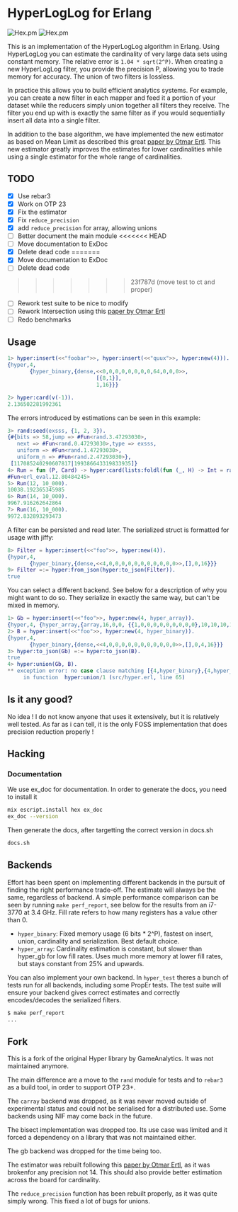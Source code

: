 # HyperLogLog for Erlang

![Hex.pm](https://img.shields.io/hexpm/v/hyper?style=flat-square)
![Hex.pm](https://img.shields.io/hexpm/l/hyper?style=flat-square)

This is an implementation of the HyperLogLog algorithm in
Erlang. Using HyperLogLog you can estimate the cardinality of very
large data sets using constant memory. The relative error is `1.04 *
sqrt(2^P)`. When creating a new HyperLogLog filter, you provide the
precision P, allowing you to trade memory for accuracy. The union of
two filters is lossless.

In practice this allows you to build efficient analytics systems. For
example, you can create a new filter in each mapper and feed it a
portion of your dataset while the reducers simply union together all
filters they receive. The filter you end up with is exactly the same
filter as if you would sequentially insert all data into a single
filter.

In addition to the base algorithm, we have implemented the new estimator as
based on Mean Limit as described this great [paper by Otmar Ertl][].
This new estimator greatly improves the estimates for lower cardinalities while
using a single estimator for the whole range of cardinalities.

## TODO

- [x] Use rebar3
- [x] Work on OTP 23
- [x] Fix the estimator
- [x] Fix `reduce_precision`
- [x] add `reduce_precision` for array, allowing unions
- [ ] Better document the main module
<<<<<<< HEAD
- [ ] Move documentation to ExDoc
- [x] Delete dead code
=======
- [x] Move documentation to ExDoc
- [ ] Delete dead code
>>>>>>> 23f787d (move test to ct and proper)
- [ ] Rework test suite to be nice to modify
- [ ] Rework Intersection using this [paper by Otmar Ertl][]
- [ ] Redo benchmarks

## Usage

```erlang
1> hyper:insert(<<"foobar">>, hyper:insert(<<"quux">>, hyper:new(4))).
{hyper,4,
       {hyper_binary,{dense,<<0,0,0,0,0,0,0,0,64,0,0,0>>,
                            [{8,1}],
                            1,16}}}

2> hyper:card(v(-1)).
2.136502281992361
```

The errors introduced by estimations can be seen in this example:

```erlang
3> rand:seed(exsss, {1, 2, 3}).
{#{bits => 58,jump => #Fun<rand.3.47293030>,
   next => #Fun<rand.0.47293030>,type => exsss,
   uniform => #Fun<rand.1.47293030>,
   uniform_n => #Fun<rand.2.47293030>},
 [117085240290607817|199386643319833935]}
4> Run = fun (P, Card) -> hyper:card(lists:foldl(fun (_, H) -> Int = rand:uniform(10000000000000), hyper:insert(<<Int:64/integer>>, H) end, hyper:new(P), lists:seq(1, Card))) end.
#Fun<erl_eval.12.80484245>
5> Run(12, 10_000).
10038.192365345985
6> Run(14, 10_000).
9967.916262642864
7> Run(16, 10_000).
9972.832893293473
```

A filter can be persisted and read later. The serialized struct is formatted for usage with jiffy:

```erlang
8> Filter = hyper:insert(<<"foo">>, hyper:new(4)).
{hyper,4,
       {hyper_binary,{dense,<<4,0,0,0,0,0,0,0,0,0,0,0>>,[],0,16}}}
9> Filter =:= hyper:from_json(hyper:to_json(Filter)).
true
```

You can select a different backend. See below for a description of why
you might want to do so. They serialize in exactly the same way, but
can't be mixed in memory.

```erlang
1> Gb = hyper:insert(<<"foo">>, hyper:new(4, hyper_array)).
{hyper,4, {hyper_array,{array,16,0,0, {{1,0,0,0,0,0,0,0,0,0},10,10,10,10,10,10,10,10,10,10}}}}
2> B = hyper:insert(<<"foo">>, hyper:new(4, hyper_binary)).
{hyper,4,
       {hyper_binary,{dense,<<4,0,0,0,0,0,0,0,0,0,0,0>>,[],0,4,16}}}
3> hyper:to_json(Gb) =:= hyper:to_json(B).
true
4> hyper:union(Gb, B).
** exception error: no case clause matching [{4,hyper_binary},{4,hyper_array}]
     in function  hyper:union/1 (src/hyper.erl, line 65)
```

## Is it any good?

No idea ! I do not know anyone that uses it extensively, but it is relatively
well tested. As far as i can tell, it is the only FOSS implementation that does
precision reduction properly !

## Hacking

### Documentation

We use ex_doc for documentation. In order to generate the docs, you need to install it

```bash
mix escript.install hex ex_doc
ex_doc --version
```

Then generate the docs, after targetting the correct version in docs.sh

```bash
docs.sh
```

## Backends

Effort has been spent on implementing different backends in the
pursuit of finding the right performance trade-off. The estimate will
always be the same, regardless of backend. A simple performance
comparison can be seen by running `make perf_report`, see below for
the results from an i7-3770 at 3.4 GHz. Fill rate refers to how many
registers has a value other than 0.

- `hyper_binary`: Fixed memory usage (6 bits * 2^P), fastest on insert,
  union, cardinality and serialization. Best default choice.
- `hyper_array`: Cardinality estimation is constant, but slower than
  hyper_gb for low fill rates. Uses much more memory at lower fill
  rates, but stays constant from 25% and upwards.

You can also implement your own backend. In `hyper_test` theres a
bunch of tests run for all backends, including some PropEr tests. The
test suite will ensure your backend gives correct estimates and
correctly encodes/decodes the serialized filters.

```bash
$ make perf_report
...
```

## Fork

This is a fork of the original Hyper library by GameAnalytics. It was not
maintained anymore.

The main difference are a move to the `rand` module for tests and to `rebar3`
as a build tool, in order to support OTP 23+.

The `carray` backend was dropped, as it was never moved outside of experimental
status and could not be serialised for a distributed use. Some backends using
NIF may come back in the future.

The bisect implementation was dropped too. Its use case was limited and it
forced a dependency on a library that was not maintained either.

The gb backend was dropped for the time being too.

The estimator was rebuilt following this [paper by Otmar Ertl][], as it was
brokenfor any precision not 14. This should also provide better estimation
across the board for cardinality.

The `reduce_precision` function has been rebuilt properly, as it was quite
simply wrong. This fixed a lot of bugs for unions.

[paper by Otmar Ertl]: https://arxiv.org/abs/1706.07290
